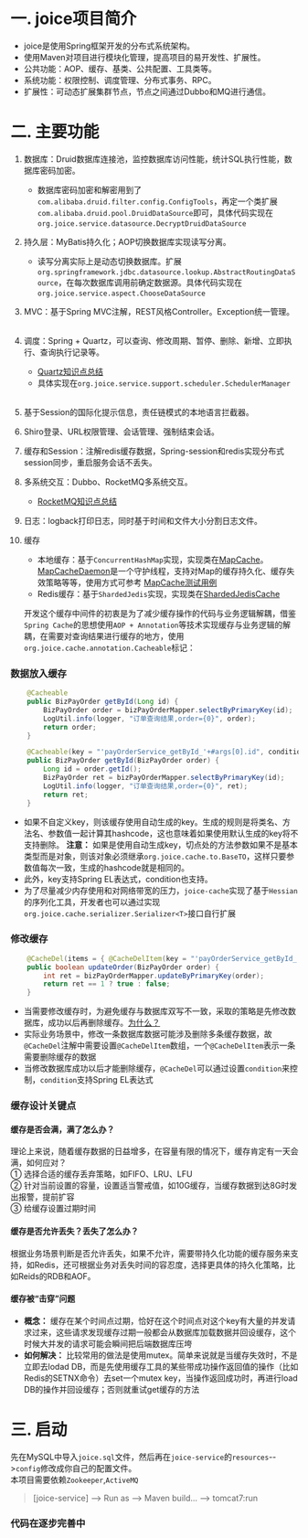 # 一. joice项目简介    
+ joice是使用Spring框架开发的分布式系统架构。
+ 使用Maven对项目进行模块化管理，提高项目的易开发性、扩展性。
+ 公共功能：AOP、缓存、基类、公共配置、工具类等。
+ 系统功能：权限控制、调度管理、分布式事务、RPC。
+ 扩展性：可动态扩展集群节点，节点之间通过Dubbo和MQ进行通信。

# 二. 主要功能    
1. 数据库：Druid数据库连接池，监控数据库访问性能，统计SQL执行性能，数据库密码加密。    
    + 数据库密码加密和解密用到了`com.alibaba.druid.filter.config.ConfigTools`，再定一个类扩展`com.alibaba.druid.pool.DruidDataSource`即可，具体代码实现在`org.joice.service.datasource.DecryptDruidDataSource`    

2. 持久层：MyBatis持久化；AOP切换数据库实现读写分离。    
    + 读写分离实际上是动态切换数据库。扩展`org.springframework.jdbc.datasource.lookup.AbstractRoutingDataSource`，在每次数据库调用前确定数据源。具体代码实现在`org.joice.service.aspect.ChooseDataSource`    
    
3. MVC：基于Spring MVC注解，REST风格Controller。Exception统一管理。    

4. 调度：Spring + Quartz，可以查询、修改周期、暂停、删除、新增、立即执行、查询执行记录等。    
    + [Quartz知识点总结](https://github.com/huhuics/Accumulate/blob/master/%E6%9E%B6%E6%9E%84%E5%92%8C%E7%AE%97%E6%B3%95/Quartz%E5%9F%BA%E6%9C%AC%E6%A6%82%E5%BF%B5.md)    
    + 具体实现在`org.joice.service.support.scheduler.SchedulerManager`
     
5. 基于Session的国际化提示信息，责任链模式的本地语言拦截器。    

6. Shiro登录、URL权限管理、会话管理、强制结束会话。    

7. 缓存和Session：注解redis缓存数据，Spring-session和redis实现分布式session同步，重启服务会话不丢失。    

8. 多系统交互：Dubbo、RocketMQ多系统交互。    
    + [RocketMQ知识点总结](https://github.com/huhuics/Accumulate/blob/master/%E6%9E%B6%E6%9E%84%E5%92%8C%E7%AE%97%E6%B3%95/RocketMQ%E5%9F%BA%E6%9C%AC%E6%A6%82%E5%BF%B5.md)

9. 日志：logback打印日志，同时基于时间和文件大小分割日志文件。    

10. 缓存    
    + 本地缓存：基于`ConcurrentHashMap`实现，实现类在[MapCache](https://github.com/huhuics/joice/blob/master/joice-cache/src/main/java/org/joice/cache/map/MapCache.java)。[MapCacheDaemon](https://github.com/huhuics/joice/blob/master/joice-cache/src/main/java/org/joice/cache/map/MapCacheDaemon.java)是一个守护线程，支持对Map的缓存持久化、缓存失效策略等等，使用方式可参考 [MapCache测试用例](https://github.com/huhuics/joice/blob/master/joice-cache/src/test/java/org/joice/cache/test/MapCacheTest.java)    
    + Redis缓存：基于`ShardedJedis`实现，实现类在[ShardedJedisCache](https://github.com/huhuics/joice/blob/master/joice-cache/src/main/java/org/joice/cache/redis/ShardedJedisCache.java)    
    
    开发这个缓存中间件的初衷是为了减少缓存操作的代码与业务逻辑解耦，借鉴`Spring Cache`的思想使用`AOP + Annotation`等技术实现缓存与业务逻辑的解耦，在需要对查询结果进行缓存的地方，使用`org.joice.cache.annotation.Cacheable`标记：    

### 数据放入缓存
```java
    @Cacheable
    public BizPayOrder getById(Long id) {
        BizPayOrder order = bizPayOrderMapper.selectByPrimaryKey(id);
        LogUtil.info(logger, "订单查询结果,order={0}", order);
        return order;
    }

    @Cacheable(key = "'payOrderService_getById_'+#args[0].id", condition = "#args[0].id>3")
    public BizPayOrder getById(BizPayOrder order) {
        Long id = order.getId();
        BizPayOrder ret = bizPayOrderMapper.selectByPrimaryKey(id);
        LogUtil.info(logger, "订单查询结果,order={0}", ret);
        return ret;
    }
```    

+ 如果不自定义key，则该缓存使用自动生成的key。生成的规则是将类名、方法名、参数值一起计算其hashcode，这也意味着如果使用默认生成的key将不支持删除。 **注意：** 如果是使用自动生成key，切点处的方法参数如果不是基本类型而是对象，则该对象必须继承`org.joice.cache.to.BaseTO`，这样只要参数值每次一致，生成的hashcode就是相同的。    
+ 此外，key支持Spring EL表达式，condition也支持。    
+ 为了尽量减少内存使用和对网络带宽的压力，`joice-cache`实现了基于`Hessian`的序列化工具，开发者也可以通过实现`org.joice.cache.serializer.Serializer<T>`接口自行扩展    

### 修改缓存    
```java
    @CacheDel(items = { @CacheDelItem(key = "'payOrderService_getById_'+#args[0].id") }, condition = "#retVal == true")
    public boolean updateOrder(BizPayOrder order) {
        int ret = bizPayOrderMapper.updateByPrimaryKey(order);
        return ret == 1 ? true : false;
    }
```    
+ 当需要修改缓存时，为避免缓存与数据库双写不一致，采取的策略是先修改数据库，成功以后再删除缓存。[为什么？](https://github.com/huhuics/Accumulate/blob/master/%E6%9E%B6%E6%9E%84%E5%92%8C%E7%AE%97%E6%B3%95/%E7%BC%93%E5%AD%98%E6%9B%B4%E6%96%B0%E5%A5%97%E8%B7%AF.md)    
+ 实际业务场景中，修改一条数据库数据可能涉及删除多条缓存数据，故`@CacheDel`注解中需要设置`@CacheDelItem`数组，一个`@CacheDelItem`表示一条需要删除缓存的数据    
+ 当修改数据库成功以后才能删除缓存，`@CacheDel`可以通过设置`condition`来控制，`condition`支持Spring EL表达式    

### 缓存设计关键点    
#### 缓存是否会满，满了怎么办？    
理论上来说，随着缓存数据的日益增多，在容量有限的情况下，缓存肯定有一天会满，如何应对？    
① 选择合适的缓存丢弃策略，如FIFO、LRU、LFU    
② 针对当前设置的容量，设置适当警戒值，如10G缓存，当缓存数据到达8G时发出报警，提前扩容    
③ 给缓存设置过期时间    

#### 缓存是否允许丢失？丢失了怎么办？    
根据业务场景判断是否允许丢失，如果不允许，需要带持久化功能的缓存服务来支持，如Redis，还可根据业务对丢失时间的容忍度，选择更具体的持久化策略，比如Reids的RDB和AOF。    

#### 缓存被“击穿”问题    
+ **概念：** 缓存在某个时间点过期，恰好在这个时间点对这个key有大量的并发请求过来，这些请求发现缓存过期一般都会从数据库加载数据并回设缓存，这个时候大并发的请求可能会瞬间把后端数据库压垮    
+ **如何解决：** 比较常用的做法是使用mutex。简单来说就是当缓存失效时，不是立即去lodad DB，而是先使用缓存工具的某些带成功操作返回值的操作（比如Redis的SETNX命令）去set一个mutex key，当操作返回成功时，再进行load DB的操作并回设缓存；否则就重试get缓存的方法    

# 三. 启动    
先在MySQL中导入`joice.sql`文件，然后再在`joice-service`的`resources`-->`config`修改成你自己的配置文件。    
本项目需要依赖`Zookeeper`,`ActiveMQ`    

> [joice-service] --> Run as --> Maven build... --> tomcat7:run

### 代码在逐步完善中
